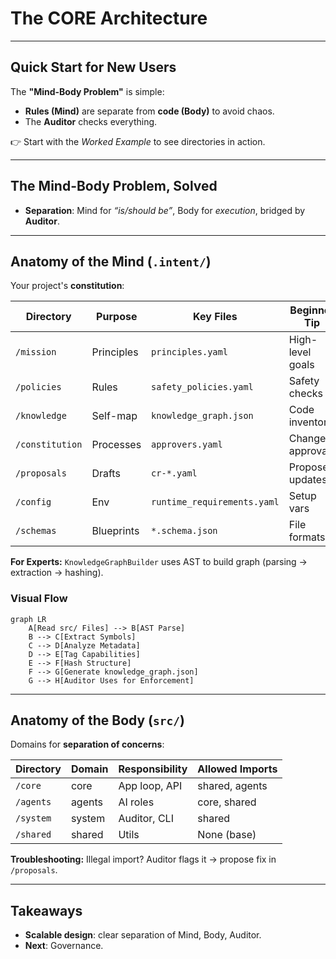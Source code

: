 # The CORE Architecture

---

## Quick Start for New Users

The **"Mind-Body Problem"** is simple:

* **Rules (Mind)** are separate from **code (Body)** to avoid chaos.
* The **Auditor** checks everything.

👉 Start with the *Worked Example* to see directories in action.

---

## The Mind-Body Problem, Solved

* **Separation**: Mind for *“is/should be”*, Body for *execution*, bridged by **Auditor**.

---

## Anatomy of the Mind (`.intent/`)

Your project's **constitution**:

| Directory       | Purpose    | Key Files                   | Beginner Tip     |
| --------------- | ---------- | --------------------------- | ---------------- |
| `/mission`      | Principles | `principles.yaml`           | High-level goals |
| `/policies`     | Rules      | `safety_policies.yaml`      | Safety checks    |
| `/knowledge`    | Self-map   | `knowledge_graph.json`      | Code inventory   |
| `/constitution` | Processes  | `approvers.yaml`            | Change approvals |
| `/proposals`    | Drafts     | `cr-*.yaml`                 | Proposed updates |
| `/config`       | Env        | `runtime_requirements.yaml` | Setup vars       |
| `/schemas`      | Blueprints | `*.schema.json`             | File formats     |

**For Experts:** `KnowledgeGraphBuilder` uses AST to build graph (parsing → extraction → hashing).

### Visual Flow

```mermaid
graph LR
    A[Read src/ Files] --> B[AST Parse]
    B --> C[Extract Symbols]
    C --> D[Analyze Metadata]
    D --> E[Tag Capabilities]
    E --> F[Hash Structure]
    F --> G[Generate knowledge_graph.json]
    G --> H[Auditor Uses for Enforcement]
```

---

## Anatomy of the Body (`src/`)

Domains for **separation of concerns**:

| Directory | Domain | Responsibility | Allowed Imports |
| --------- | ------ | -------------- | --------------- |
| `/core`   | core   | App loop, API  | shared, agents  |
| `/agents` | agents | AI roles       | core, shared    |
| `/system` | system | Auditor, CLI   | shared          |
| `/shared` | shared | Utils          | None (base)     |

**Troubleshooting:** Illegal import? Auditor flags it → propose fix in `/proposals`.

---

## Takeaways

* **Scalable design**: clear separation of Mind, Body, Auditor.
* **Next**: Governance.
